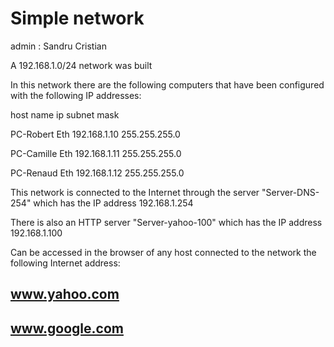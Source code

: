 # Simple network

admin : Sandru Cristian



A 192.168.1.0/24 network was built

In this network there are the following computers that have been configured with the following IP addresses:

host name               ip		subnet mask

PC-Robert	Eth	192.168.1.10	255.255.255.0

PC-Camille	Eth	192.168.1.11	255.255.255.0

PC-Renaud	Eth	192.168.1.12	255.255.255.0


This network is connected to the Internet through the server "Server-DNS-254" which has the IP address 192.168.1.254

There is also an HTTP server "Server-yahoo-100" which has the IP address 192.168.1.100

Can be accessed in the browser of any host connected to the network the following Internet address:

## www.yahoo.com
## www.google.com




